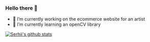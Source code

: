 ### Hello there 👋

- 🔭 I’m currently working on the ecommerce website for an artist
- 🌱 I’m currently learning an openCV library

[![Serhii's github stats](https://github-readme-stats.vercel.app/api?username=smoonmare&count_private=true&show_icons=true&theme=nord)](https://github.com/anuraghazra/github-readme-stats)
<!--
**smoonmare/smoonmare** is a ✨ _special_ ✨ repository because its `README.md` (this file) appears on your GitHub profile.

Here are some ideas to get you started:



- 👯 I’m looking to collaborate on ...
- 🤔 I’m looking for help with ...
- 💬 Ask me about ...
- 📫 How to reach me: ...
- 😄 Pronouns: ...
- ⚡ Fun fact: ...
-->
